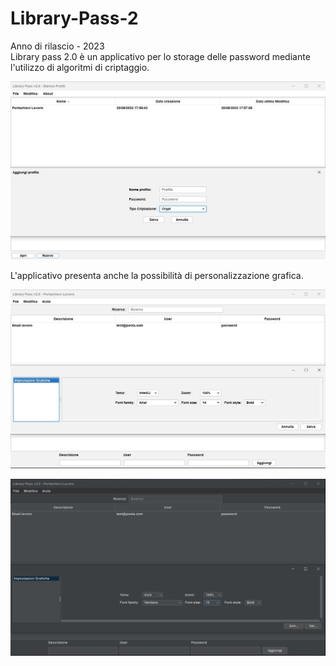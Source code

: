 # Library-Pass-2

Anno di rilascio - 2023 <br />
Library pass 2.0 è un applicativo per lo storage delle password  mediante l'utilizzo di algoritmi di criptaggio.

![image](https://github.com/andreareale07/Library-Pass-2/blob/main/img-1.JPG)

L'applicativo presenta anche la possibilità di personalizzazione grafica.

![image](https://github.com/andreareale07/Library-Pass-2/blob/main/img-2.JPG)

![image](https://github.com/andreareale07/Library-Pass-2/blob/main/img-dark-1.JPG)


